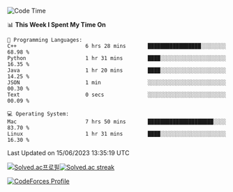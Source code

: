 
<!--START_SECTION:waka-->
![Code Time](http://img.shields.io/badge/Code%20Time-2%2C743%20hrs%205%20mins-blue)

📊 **This Week I Spent My Time On** 

```text
💬 Programming Languages: 
C++                      6 hrs 28 mins       █████████████████░░░░░░░░   68.98 % 
Python                   1 hr 31 mins        ████░░░░░░░░░░░░░░░░░░░░░   16.35 % 
Java                     1 hr 20 mins        ████░░░░░░░░░░░░░░░░░░░░░   14.25 % 
JSON                     1 min               ░░░░░░░░░░░░░░░░░░░░░░░░░   00.30 % 
Text                     0 secs              ░░░░░░░░░░░░░░░░░░░░░░░░░   00.09 % 

💻 Operating System: 
Mac                      7 hrs 50 mins       █████████████████████░░░░   83.70 % 
Linux                    1 hr 31 mins        ████░░░░░░░░░░░░░░░░░░░░░   16.30 % 
```


 Last Updated on 15/06/2023 13:35:19 UTC
<!--END_SECTION:waka-->


[![Solved.ac프로필](http://mazassumnida.wtf/api/generate_badge?boj=hckim96)](https://solved.ac/hckim96)[![Solved.ac streak](http://mazandi.herokuapp.com/api?handle=hckim96&theme=dark)](https://solved.ac/hckim96)


[![CodeForces Profile](https://cf.leed.at?id=hckim96)](https://codeforces.com/profile/hckim96)

